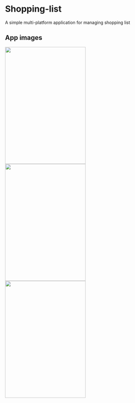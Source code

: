 # Shopping-list

A simple multi-platform application for managing shopping list

## App images

<img src="https://i.imgur.com/TIjvKSt.png" align="left" height="384" width="264">
<img src="https://i.imgur.com/J6BwZ51.png" align="left" height="384" width="264">
<img src="https://i.imgur.com/XeccRkj.png" align="left" height="384" width="264">
